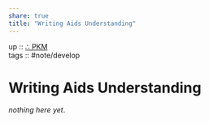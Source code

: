 ```yaml
---  
share: true  
title: "Writing Aids Understanding"  
---  
```

up :: [∴ PKM](./%E2%88%B4-PKM.md)  
tags :: #note/develop   
  
# Writing Aids Understanding  
*nothing here yet*.